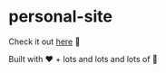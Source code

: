 # personal-site

Check it out [here](https://jasonpan.vercel.app/) 🌱

Built with ❤️ + lots and lots and lots of 🍵

